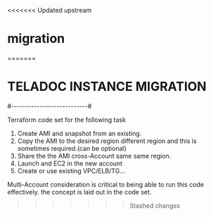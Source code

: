 <<<<<<< Updated upstream
# migration
=======
# TELADOC INSTANCE MIGRATION 
#---------------------------#


Terraform code set for the following task 
1. Create AMI and snapshot from an existing.
2. Copy the AMI to the desired region different region and this is sometimes required.(can be optional)
3. Share the the AMI cross-Account same same region.
4. Launch and EC2 in the new account 
5. Create or use existing VPC/ELB/TG...

Multi-Account consideration is critical to being able to run this code effectively. the concept is laid out in the code set.

>>>>>>> Stashed changes
